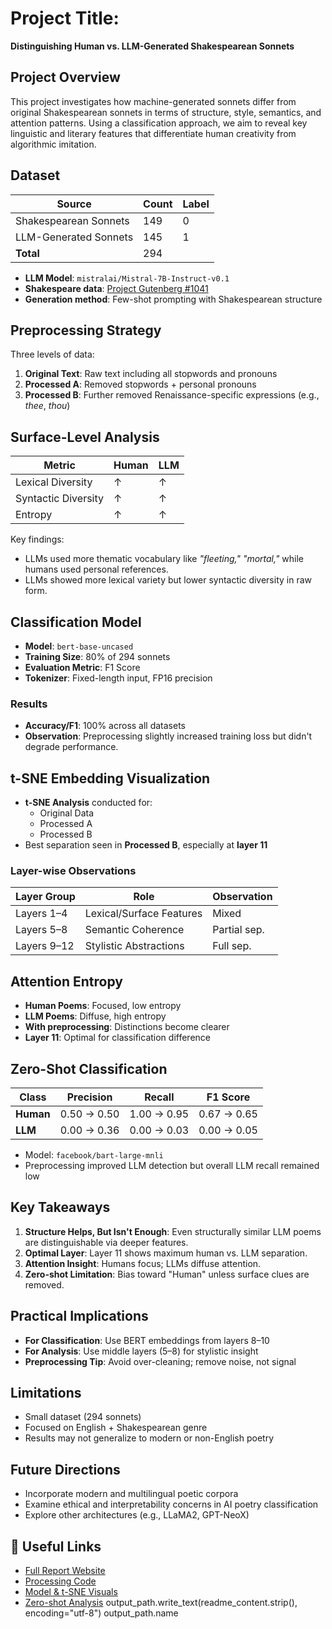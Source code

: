 # Project Title:  
**Distinguishing Human vs. LLM-Generated Shakespearean Sonnets**

## Project Overview  
This project investigates how machine-generated sonnets differ from original Shakespearean sonnets in terms of structure, style, semantics, and attention patterns. Using a classification approach, we aim to reveal key linguistic and literary features that differentiate human creativity from algorithmic imitation.

## Dataset

| Source                 | Count | Label |
|------------------------|-------|-------|
| Shakespearean Sonnets | 149   | 0     |
| LLM-Generated Sonnets | 145   | 1     |
| **Total**              | 294   |       |

- **LLM Model**: `mistralai/Mistral-7B-Instruct-v0.1`
- **Shakespeare data**: [Project Gutenberg #1041](https://www.gutenberg.org/ebooks/1041)
- **Generation method**: Few-shot prompting with Shakespearean structure

## Preprocessing Strategy

Three levels of data:
1. **Original Text**: Raw text including all stopwords and pronouns
2. **Processed A**: Removed stopwords + personal pronouns
3. **Processed B**: Further removed Renaissance-specific expressions (e.g., *thee*, *thou*)

## Surface-Level Analysis

| Metric               | Human | LLM   |
|----------------------|-------|-------|
| Lexical Diversity    | ↑     | ↑     |
| Syntactic Diversity  | ↑     | ↑     |
| Entropy              | ↑     | ↑     |

Key findings:
- LLMs used more thematic vocabulary like *"fleeting," "mortal,"* while humans used personal references.
- LLMs showed more lexical variety but lower syntactic diversity in raw form.

## Classification Model

- **Model**: `bert-base-uncased`
- **Training Size**: 80% of 294 sonnets
- **Evaluation Metric**: F1 Score
- **Tokenizer**: Fixed-length input, FP16 precision

### Results
- **Accuracy/F1**: 100% across all datasets
- **Observation**: Preprocessing slightly increased training loss but didn't degrade performance.

## t-SNE Embedding Visualization

- **t-SNE Analysis** conducted for:
  - Original Data
  - Processed A
  - Processed B
- Best separation seen in **Processed B**, especially at **layer 11**

### Layer-wise Observations

| Layer Group  | Role                                 | Observation |
|--------------|--------------------------------------|-------------|
| Layers 1–4   | Lexical/Surface Features             | Mixed       |
| Layers 5–8   | Semantic Coherence                   | Partial sep.|
| Layers 9–12  | Stylistic Abstractions               | Full sep.   |

## Attention Entropy

- **Human Poems**: Focused, low entropy
- **LLM Poems**: Diffuse, high entropy
- **With preprocessing**: Distinctions become clearer
- **Layer 11**: Optimal for classification difference

## Zero-Shot Classification

| Class      | Precision | Recall | F1 Score |
|------------|-----------|--------|----------|
| **Human**  | 0.50 → 0.50 | 1.00 → 0.95 | 0.67 → 0.65 |
| **LLM**    | 0.00 → 0.36 | 0.00 → 0.03 | 0.00 → 0.05 |

- Model: `facebook/bart-large-mnli`
- Preprocessing improved LLM detection but overall LLM recall remained low

## Key Takeaways

1. **Structure Helps, But Isn't Enough**: Even structurally similar LLM poems are distinguishable via deeper features.
2. **Optimal Layer**: Layer 11 shows maximum human vs. LLM separation.
3. **Attention Insight**: Humans focus; LLMs diffuse attention.
4. **Zero-shot Limitation**: Bias toward "Human" unless surface clues are removed.

##  Practical Implications

- **For Classification**: Use BERT embeddings from layers 8–10
- **For Analysis**: Use middle layers (5–8) for stylistic insight
- **Preprocessing Tip**: Avoid over-cleaning; remove noise, not signal

##  Limitations

- Small dataset (294 sonnets)
- Focused on English + Shakespearean genre
- Results may not generalize to modern or non-English poetry

## Future Directions

- Incorporate modern and multilingual poetic corpora
- Examine ethical and interpretability concerns in AI poetry classification
- Explore other architectures (e.g., LLaMA2, GPT-NeoX)

## 🔗 Useful Links

-  [Full Report Website](https://kang88kang88.wixsite.com/dh205kjy)
-  [Processing Code](https://kang88kang88.wixsite.com/dh205kjy/processing-code)
-  [Model & t-SNE Visuals](https://kang88kang88.wixsite.com/dh205kjy/enbedding)
-  [Zero-shot Analysis](https://kang88kang88.wixsite.com/dh205kjy/zreoshot)
output_path.write_text(readme_content.strip(), encoding="utf-8")
output_path.name
